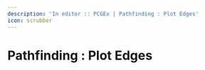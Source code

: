 ```yaml
---
description: 'In editor :: PCGEx | Pathfinding : Plot Edges'
icon: scrubber
---
```


# Pathfinding : Plot Edges

